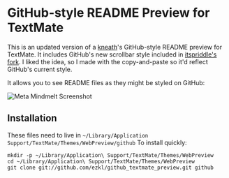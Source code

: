 # GitHub-style README Preview for TextMate

This is an updated version of a [kneath][kneath]'s GitHub-style README preview for TextMate.
It includes GitHub's new scrollbar style included in [itspriddle's fork][itspriddle].
I liked the idea, so I made with the copy-and-paste so it'd reflect GitHub's current 
style.

It allows you to see README files as they might be styled on GitHub:

![Meta Mindmelt Screenshot](http://mdvlrb.com/images/meta.png)

## Installation

These files need to live in `~/Library/Application Support/TextMate/Themes/WebPreview/github`  To install quickly:

    mkdir -p ~/Library/Application\ Support/TextMate/Themes/WebPreview
    cd ~/Library/Application\ Support/TextMate/Themes/WebPreview
    git clone git://github.com/ezkl/github_textmate_preview.git github

[kneath]: http://github.com/kneath/github_textmate_preview "kneath"
[itspriddle]: http://github.com/itspriddle/github_textmate_preview "itspriddle"